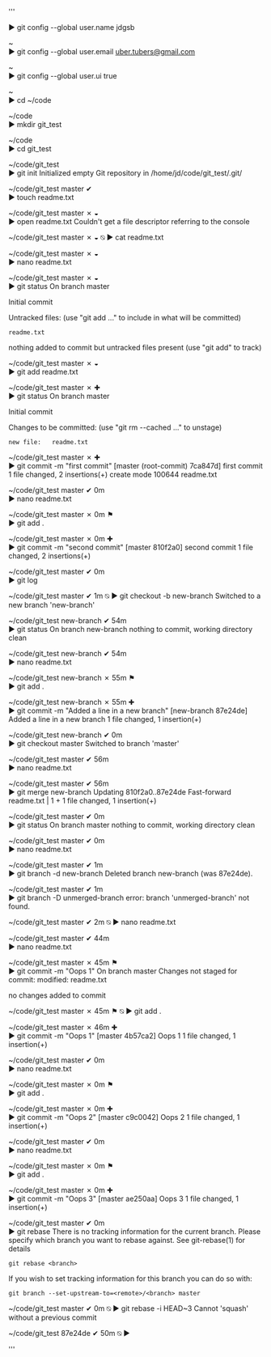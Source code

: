 '''

▶ git config --global user.name jdgsb      

~                                                                                                     
▶ git config --global user.email uber.tubers@gmail.com

~                                                                                                     
▶ git config --global user.ui true                    

~                                                                                                     
▶ cd ~/code

~/code                                                                                                
▶ mkdir git_test

~/code                                                                                                
▶ cd git_test

~/code/git_test                                                                                       
▶ git init
Initialized empty Git repository in /home/jd/code/git_test/.git/

~/code/git_test  master ✔                                                                             
▶ touch readme.txt

~/code/git_test  master ✗                                                                          ◒  
▶ open readme.txt
Couldn't get a file descriptor referring to the console

~/code/git_test  master ✗                                                                         ◒  ⍉
▶ cat readme.txt  

~/code/git_test  master ✗                                                                          ◒  
▶ nano readme.txt 

~/code/git_test  master ✗                                                                          ◒  
▶ git status
On branch master

Initial commit

Untracked files:
  (use "git add <file>..." to include in what will be committed)

	readme.txt

nothing added to commit but untracked files present (use "git add" to track)

~/code/git_test  master ✗                                                                          ◒  
▶ git add readme.txt 

~/code/git_test  master ✗                                                                          ✚  
▶ git status
On branch master

Initial commit

Changes to be committed:
  (use "git rm --cached <file>..." to unstage)

	new file:   readme.txt


~/code/git_test  master ✗                                                                          ✚  
▶ git commit -m "first commit"
[master (root-commit) 7ca847d] first commit
 1 file changed, 2 insertions(+)
 create mode 100644 readme.txt

~/code/git_test  master ✔                                                                         0m  
▶ nano readme.txt 

~/code/git_test  master ✗                                                                       0m ⚑  
▶ git add .

~/code/git_test  master ✗                                                                       0m ✚  
▶ git commit -m "second commit"
[master 810f2a0] second commit
 1 file changed, 2 insertions(+)

~/code/git_test  master ✔                                                                         0m  
▶ git log


~/code/git_test  master ✔                                                                        1m  ⍉
▶ git checkout -b new-branch
Switched to a new branch 'new-branch'

~/code/git_test  new-branch ✔                                                                    54m  
▶ git status
On branch new-branch
nothing to commit, working directory clean

~/code/git_test  new-branch ✔                                                                    54m  
▶ nano readme.txt 

~/code/git_test  new-branch ✗                                                                  55m ⚑  
▶ git add .

~/code/git_test  new-branch ✗                                                                  55m ✚  
▶ git commit -m "Added a line in a new branch"
[new-branch 87e24de] Added a line in a new branch
 1 file changed, 1 insertion(+)

~/code/git_test  new-branch ✔                                                                     0m  
▶ git checkout master
Switched to branch 'master'

~/code/git_test  master ✔                                                                        56m  
▶ nano readme.txt 

~/code/git_test  master ✔                                                                        56m  
▶ git merge new-branch 
Updating 810f2a0..87e24de
Fast-forward
 readme.txt | 1 +
 1 file changed, 1 insertion(+)

~/code/git_test  master ✔                                                                         0m  
▶ git status
On branch master
nothing to commit, working directory clean

~/code/git_test  master ✔                                                                         0m  
▶ nano readme.txt 

~/code/git_test  master ✔                                                                         1m  
▶ git branch -d new-branch 
Deleted branch new-branch (was 87e24de).

~/code/git_test  master ✔                                                                         1m  
▶ git branch -D unmerged-branch
error: branch 'unmerged-branch' not found.

~/code/git_test  master ✔                                                                        2m  ⍉
▶ nano readme.txt 

~/code/git_test  master ✔                                                                        44m  
▶ nano readme.txt 

~/code/git_test  master ✗                                                                      45m ⚑  
▶ git commit -m "Oops 1"
On branch master
Changes not staged for commit:
	modified:   readme.txt

no changes added to commit

~/code/git_test  master ✗                                                                     45m ⚑  ⍉
▶ git add .

~/code/git_test  master ✗                                                                      46m ✚  
▶ git commit -m "Oops 1"
[master 4b57ca2] Oops 1
 1 file changed, 1 insertion(+)

~/code/git_test  master ✔                                                                         0m  
▶ nano readme.txt       

~/code/git_test  master ✗                                                                       0m ⚑  
▶ git add .

~/code/git_test  master ✗                                                                       0m ✚  
▶ git commit -m "Oops 2"
[master c9c0042] Oops 2
 1 file changed, 1 insertion(+)

~/code/git_test  master ✔                                                                         0m  
▶ nano readme.txt 

~/code/git_test  master ✗                                                                       0m ⚑  
▶ git add .

~/code/git_test  master ✗                                                                       0m ✚  
▶ git commit -m "Oops 3"
[master ae250aa] Oops 3
 1 file changed, 1 insertion(+)

~/code/git_test  master ✔                                                                         0m  
▶ git rebase 
There is no tracking information for the current branch.
Please specify which branch you want to rebase against.
See git-rebase(1) for details

    git rebase <branch>

If you wish to set tracking information for this branch you can do so with:

    git branch --set-upstream-to=<remote>/<branch> master


~/code/git_test  master ✔                                                                        0m  ⍉
▶ git rebase -i HEAD~3
Cannot 'squash' without a previous commit

~/code/git_test  87e24de ✔                                                                      50m  ⍉
▶ 

'''
